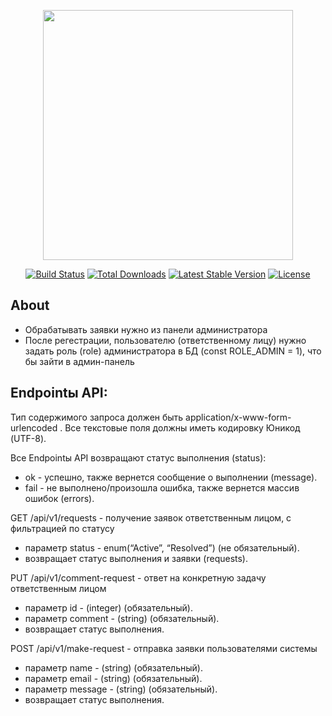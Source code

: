<p align="center"><a href="https://laravel.com" target="_blank"><img src="https://raw.githubusercontent.com/laravel/art/master/logo-lockup/5%20SVG/2%20CMYK/1%20Full%20Color/laravel-logolockup-cmyk-red.svg" width="400"></a></p>

<p align="center">
<a href="https://travis-ci.org/laravel/framework"><img src="https://travis-ci.org/laravel/framework.svg" alt="Build Status"></a>
<a href="https://packagist.org/packages/laravel/framework"><img src="https://img.shields.io/packagist/dt/laravel/framework" alt="Total Downloads"></a>
<a href="https://packagist.org/packages/laravel/framework"><img src="https://img.shields.io/packagist/v/laravel/framework" alt="Latest Stable Version"></a>
<a href="https://packagist.org/packages/laravel/framework"><img src="https://img.shields.io/packagist/l/laravel/framework" alt="License"></a>
</p>

## About

-   Обрабатывать заявки нужно из панели администратора
-   После регестрации, пользователю (ответственному лицу) нужно задать роль (role) администратора в БД (const ROLE_ADMIN = 1), что бы зайти в админ-панель

## Endpointы API:

Тип содержимого запроса должен быть application/x-www-form-urlencoded .
Все текстовые поля должны иметь кодировку Юникод (UTF-8).

Все Endpointы API возвращают статус выполнения (status):

-   ok - успешно, также вернется сообщение о выполнении (message).
-   fail - не выполнено/произошла ошибка, также вернется массив ошибок (errors).

GET /api/v1/requests - получение заявок ответственным лицом, с фильтрацией по статусу

-   параметр status - enum(“Active”, “Resolved”) (не обязательный).
-   возвращает статус выполнения и заявки (requests).

PUT /api/v1/comment-request - ответ на конкретную задачу ответственным лицом

-   параметр id - (integer) (обязательный).
-   параметр comment - (string) (обязательный).
-   возвращает статус выполнения.

POST /api/v1/make-request - отправка заявки пользователями системы

-   параметр name - (string) (обязательный).
-   параметр email - (string) (обязательный).
-   параметр message - (string) (обязательный).
-   возвращает статус выполнения.
